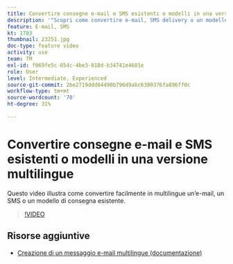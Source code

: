 ```yaml
---
title: Convertire consegne e-mail e SMS esistenti o modelli in una versione multilingue
description: '"Scopri come convertire e-mail, SMS delivery o un modello di consegna in una versione multilingue."'
feature: E-mail, SMS
kt: 1703
thumbnail: 23251.jpg
doc-type: feature video
activity: use
team: TM
exl-id: f069fe5c-654c-4be3-818d-b34741e4681e
role: User
level: Intermediate, Experienced
source-git-commit: 2be2719ddd84490b796d9abc6300376fa896ff0c
workflow-type: tm+mt
source-wordcount: '70'
ht-degree: 31%

---
```


# Convertire consegne e-mail e SMS esistenti o modelli in una versione multilingue

Questo video illustra come convertire facilmente in multilingue un’e-mail, un SMS o un modello di consegna esistente.

>[!VIDEO](https://video.tv.adobe.com/v/23251?quality=12)

## Risorse aggiuntive

* [Creazione di un messaggio e-mail multilingue (documentazione)](https://helpx.adobe.com/campaign/standard/channels/using/creating-a-multilingual-email.html)
